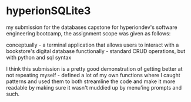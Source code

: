 # hyperionSQLite3

my submission for the databases capstone for hyperiondev's software engineering bootcamp, the assignment scope
was given as follows:

conceptually - a terminal application that allows users to interact with a bookstore's digital database
functionally - standard CRUD operations, but with python and sql syntax

I think this submission is a pretty good demonstration of getting better at not repeating myself - defined a lot of 
my own functions where I caught patterns and used them to both streamline the code and make it more readable
by making sure it wasn't muddied up by menu'ing prompts and such. 
